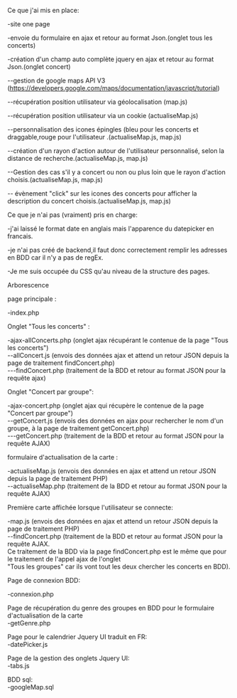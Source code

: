 Ce que j'ai mis en place:<br>

-site one page<br>

-envoie du formulaire en ajax et retour au format Json.(onglet tous les concerts)<br>

-création d'un champ auto complète jquery en ajax et retour au format Json.(onglet concert)<br>

--gestion de google maps API V3 (https://developers.google.com/maps/documentation/javascript/tutorial)<br>

--récupération position utilisateur via géolocalisation (map.js)<br>

--récupération position utilisateur via un cookie (actualiseMap.js)<br>

--personnalisation des icones épingles (bleu pour les concerts et draggable,rouge pour l'utilisateur .(actualiseMap.js, map.js)<br>

--création d'un rayon d'action autour de l'utilisateur personnalisé, selon la distance de recherche.(actualiseMap.js, map.js)<br>

--Gestion des cas s'il y a concert ou non ou plus loin que le rayon d'action choisis.(actualiseMap.js, map.js)<br>

-- évènement "click" sur les icones des concerts pour afficher la description du concert choisis.(actualiseMap.js, map.js)<br>


Ce que je n'ai pas (vraiment) pris en charge:<br>

-j'ai laissé le format date en anglais mais l'apparence du datepicker en francais.<br>

-je n'ai pas créé de backend,il faut donc correctement remplir les adresses en BDD car il n'y a pas de regEx.<br>

-Je me suis occupée du CSS qu'au niveau de la structure des pages. <br>



Arborescence<br>

page principale :<br>

-index.php<br>

Onglet "Tous les concerts" :<br>

-ajax-allConcerts.php (onglet ajax récupérant le contenue de la page "Tous les concerts")<br>
--allConcert.js (envois des données ajax et attend un retour JSON depuis la page de traitement findConcert.php)<br>
---findConcert.php (traitement de la BDD et retour au format JSON pour la requête ajax)<br>

Onglet "Concert par groupe":<br>

-ajax-concert.php (onglet ajax qui récupère le contenue de la page "Concert par groupe")<br>
--getConcert.js (envois des données en ajax pour rechercher le nom d'un groupe, à la page de traitement getConcert.php)<br>
---getConcert.php (traitement de la BDD et retour au format JSON pour la requête AJAX)<br>

formulaire d'actualisation de la carte :<br>

-actualiseMap.js (envois des données en ajax et attend un retour JSON depuis la page de traitement PHP)<br>
--actualiseMap.php (traitement de la BDD et retour au format JSON pour la requête AJAX)<br>

Première carte affichée lorsque l'utilisateur se connecte:<br>

-map.js (envois des données en ajax et attend un retour JSON depuis la page de traitement PHP)<br>
--findConcert.php (traitement de la BDD et retour au format JSON pour la requête AJAX.<br>
Ce traitement de la BDD via la page findConcert.php est le même que pour le traitement de l'appel ajax de l'onglet<br> 
"Tous les groupes" car ils vont tout les deux chercher les concerts en BDD).<br>

Page de connexion BDD:<br>

-connexion.php<br>

Page de récupération du genre des groupes en BDD pour le formulaire d'actualisation de la carte<br>
-getGenre.php<br>

Page pour le calendrier Jquery UI traduit en FR:<br>
-datePicker.js<br>

Page de la gestion des onglets Jquery UI:<br>
-tabs.js<br>

BDD sql:<br>
-googleMap.sql<br>
